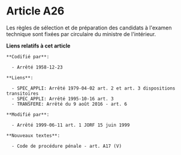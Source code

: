 # Article A26

Les règles de sélection et de préparation des candidats à l'examen technique sont fixées par circulaire du ministre de
l'intérieur.

**Liens relatifs à cet article**

	**Codifié par**:

	  - Arrêté 1958-12-23

	**Liens**:

	  - SPEC_APPLI: Arrêté 1979-04-02 art. 2 et art. 3 dispositions transitoires
	  - SPEC_APPLI: Arrêté 1995-10-16 art. 3
	  - TRANSFERE: Arrêté du 9 août 2016 - art. 6

	**Modifié par**:

	  - Arrêté 1999-06-11 art. 1 JORF 15 juin 1999

	**Nouveaux textes**:

	  - Code de procédure pénale - art. A17 (V)
